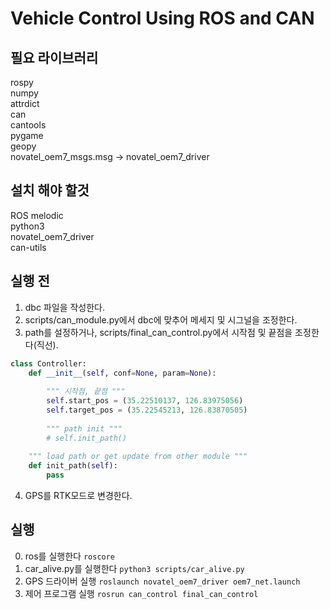 # Vehicle Control Using ROS and CAN

## 필요 라이브러리
rospy\
numpy\
attrdict\
can\
cantools\
pygame\
geopy\
novatel_oem7_msgs.msg -> novatel_oem7_driver

## 설치 해야 할것
ROS melodic\
python3\
novatel_oem7_driver\
can-utils

## 실행 전
1. dbc 파일을 작성한다.
2. scripts/can_module.py에서 dbc에 맞추어 메세지 및 시그널을 조정한다.
3. path를 설정하거나, scripts/final_can_control.py에서 시작점 및 끝점을 조정한다(직선).

```python
class Controller:
    def __init__(self, conf=None, param=None):
        
        """ 시작점, 끝점 """
        self.start_pos = (35.22510137, 126.83975056)
        self.target_pos = (35.22545213, 126.83870505)
        
        """ path init """
        # self.init_path()
        
    """ load path or get update from other module """
    def init_path(self):
        pass
```
4. GPS를 RTK모드로 변경한다. 
## 실행
0. ros를 실행한다  ```roscore```
1. car_alive.py를 실행한다 ```python3 scripts/car_alive.py```
2. GPS 드라이버 실행 ```roslaunch novatel_oem7_driver oem7_net.launch```
4. 제어 프로그램 실행 ```rosrun can_control final_can_control```





